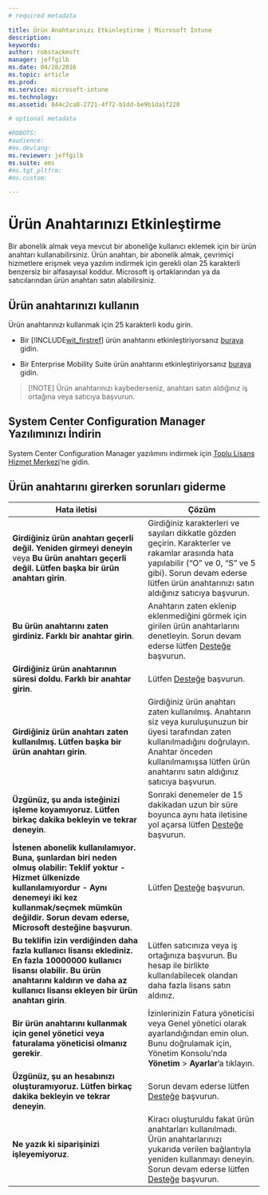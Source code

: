 ```yaml
---
# required metadata

title: Ürün Anahtarınızı Etkinleştirme | Microsoft Intune
description:
keywords:
author: robstackmsft
manager: jeffgilb
ms.date: 04/28/2016
ms.topic: article
ms.prod:
ms.service: microsoft-intune
ms.technology:
ms.assetid: 844c2ca8-2721-4f72-b1dd-be9b1da1f220

# optional metadata

#ROBOTS:
#audience:
#ms.devlang:
ms.reviewer: jeffgilb
ms.suite: ems
#ms.tgt_pltfrm:
#ms.custom:

---
```


# Ürün Anahtarınızı Etkinleştirme
Bir abonelik almak veya mevcut bir aboneliğe kullanıcı eklemek için bir ürün anahtarı kullanabilirsiniz. Ürün anahtarı, bir abonelik almak, çevrimiçi hizmetlere erişmek veya yazılım indirmek için gerekli olan 25 karakterli benzersiz bir alfasayısal koddur. Microsoft iş ortaklarından ya da satıcılarından ürün anahtarı satın alabilirsiniz.

## Ürün anahtarınızı kullanın
Ürün anahtarınızı kullanmak için 25 karakterli kodu girin.

-   Bir [!INCLUDE[wit_firstref](./includes/wit_firstref_md.md)] ürün anahtarını etkinleştiriyorsanız [buraya](https://account.manage.microsoft.com/commerce/productkeystart.aspx) gidin.

-   Bir Enterprise Mobility Suite ürün anahtarını etkinleştiriyorsanız [buraya](http://www.microsoft.com/ems/open) gidin.

> [!NOTE] Ürün anahtarınızı kaybederseniz, anahtarı satın aldığınız iş ortağına veya satıcıya başvurun.

## System Center Configuration Manager Yazılımınızı İndirin
System Center Configuration Manager yazılımını indirmek için [Toplu Lisans Hizmet Merkezi](http://go.microsoft.com/fwlink/?LinkID=232300)’ne gidin.

## Ürün anahtarını girerken sorunları giderme

|Hata iletisi|Çözüm|
|-----------------|--------------|
|**Girdiğiniz ürün anahtarı geçerli değil. Yeniden girmeyi deneyin** veya **Bu ürün anahtarı geçerli değil. Lütfen başka bir ürün anahtarı girin**.|Girdiğiniz karakterleri ve sayıları dikkatle gözden geçirin. Karakterler ve rakamlar arasında hata yapılabilir (“O” ve 0, “S” ve 5 gibi). Sorun devam ederse lütfen ürün anahtarınızı satın aldığınız satıcıya başvurun.|
|**Bu ürün anahtarını zaten girdiniz. Farklı bir anahtar girin**.|Anahtarın zaten eklenip eklenmediğini görmek için girilen ürün anahtarlarını denetleyin. Sorun devam ederse lütfen [Desteğe](http://go.microsoft.com/fwlink/?LinkID=394189) başvurun.|
|**Girdiğiniz ürün anahtarının süresi doldu. Farklı bir anahtar girin**.|Lütfen [Desteğe](http://go.microsoft.com/fwlink/?LinkID=394189) başvurun.|
|**Girdiğiniz ürün anahtarı zaten kullanılmış. Lütfen başka bir ürün anahtarı girin**.|Girdiğiniz ürün anahtarı zaten kullanılmış. Anahtarın siz veya kuruluşunuzun bir üyesi tarafından zaten kullanılmadığını doğrulayın. Anahtar önceden kullanılmamışsa lütfen ürün anahtarını satın aldığınız satıcıya başvurun.|
|**Üzgünüz, şu anda isteğinizi işleme koyamıyoruz. Lütfen birkaç dakika bekleyin ve tekrar deneyin**.|Sonraki denemeler de 15 dakikadan uzun bir süre boyunca aynı hata iletisine yol açarsa lütfen [Desteğe](http://go.microsoft.com/fwlink/?LinkID=394189) başvurun.|
|**İstenen abonelik kullanılamıyor. Buna, şunlardan biri neden olmuş olabilir: Teklif yoktur - Hizmet ülkenizde kullanılamıyordur - Aynı denemeyi iki kez kullanmak/seçmek mümkün değildir. Sorun devam ederse, Microsoft desteğine başvurun**.|Lütfen [Desteğe](http://go.microsoft.com/fwlink/?LinkID=394189) başvurun.|
|**Bu teklifin izin verdiğinden daha fazla kullanıcı lisansı eklediniz. En fazla 10000000 kullanıcı lisansı olabilir. Bu ürün anahtarını kaldırın ve daha az kullanıcı lisansı ekleyen bir ürün anahtarı girin**.|Lütfen satıcınıza veya iş ortağınıza başvurun. Bu hesap ile birlikte kullanılabilecek olandan daha fazla lisans satın aldınız.|
|**Bir ürün anahtarını kullanmak için genel yönetici veya faturalama yöneticisi olmanız gerekir**.|İzinlerinizin Fatura yöneticisi veya Genel yönetici olarak ayarlandığından emin olun. Bunu doğrulamak için, Yönetim Konsolu’nda **Yönetim** &gt; **Ayarlar**’a tıklayın.|
|**Üzgünüz, şu an hesabınızı oluşturamıyoruz. Lütfen birkaç dakika bekleyin ve tekrar deneyin**.|Sorun devam ederse lütfen [Desteğe](http://go.microsoft.com/fwlink/?LinkID=394189) başvurun.|
|**Ne yazık ki siparişinizi işleyemiyoruz**.|Kiracı oluşturuldu fakat ürün anahtarları kullanılmadı. Ürün anahtarlarınızı yukarıda verilen bağlantıyla yeniden kullanmayı deneyin. Sorun devam ederse lütfen [Desteğe](http://go.microsoft.com/fwlink/?LinkID=394189) başvurun.|


<!--HONumber=Jun16_HO2-->


